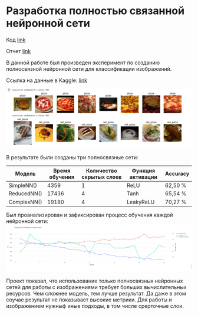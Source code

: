# Разработка полностью связанной нейронной сети

Код [link](https://github.com/AnnaPakir/pizza/blob/main/pizza_final_ipynb%22.ipynb)

Отчет [link](https://github.com/AnnaPakir/pizza/blob/main/%D0%9E%D1%82%D1%87%D0%B5%D1%82%20%D0%9B%D0%B0%D0%B1.2.pdf)

В данной работе был произведен эксперимент по созданию полносвязной нейронной сети для классификации изображений.

Ссылка на данные в Kaggle: [link](https://www.kaggle.com/datasets/carlosrunner/pizza-not-pizza/data)

![plot](https://github.com/AnnaPakir/pizza/blob/main/pizza_date.png)

В результате были созданы три полносвязные сети:

| Модель  | Время обучения | Количество скрытых слоев | Функция активации | Accuracy |
| --- | --- | --- | --- | --- | 
| SimpleNN() | 4359 | 1| ReLU | 62,50 % |
| ReducedNN() | 17436 | 4| Tanh | 65,54 % |
| ComplexNN() | 19180 | 4| LeakyReLU | 70,27 % |

Был проанализирован и зафиксирован процесс обучения каждой нейронной сети:
![plot](https://github.com/AnnaPakir/pizza/blob/main/model_plot.png)

Проект показал, что использование только полносвязных нейронных сетей для работы с изображениями требует больших вычислительных ресурсов. Чем сложнее модель, тем лучше результат. Да даже в этом соучае результат не показывает высокие метрики. Для работы и изображением нужныф иные подходы, в том числе срерточные слои.
